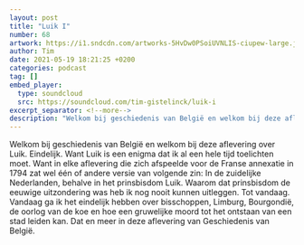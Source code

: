 ```yaml
---
layout: post
title: "Luik I"
number: 68
artwork: https://i1.sndcdn.com/artworks-5HvDw0PSoiUVNLIS-ciupew-large.jpg
author: Tim
date: 2021-05-19 18:21:25 +0200
categories: podcast
tag: []
embed_player:
  type: soundcloud
  src: https://soundcloud.com/tim-gistelinck/luik-i
excerpt_separator: <!--more-->
description: "Welkom bij geschiedenis van België en welkom bij deze aflevering over Luik."
---
```

Welkom bij geschiedenis van België en welkom bij deze aflevering over Luik. Eindelijk. Want Luik is een enigma dat ik al een hele tijd toelichten moet. Want in elke aflevering die zich afspeelde voor de Franse annexatie in 1794 zat wel één of andere versie van volgende zin: In de zuidelijke Nederlanden, behalve in het prinsbisdom Luik. Waarom dat prinsbisdom de eeuwige uitzondering was heb ik nog nooit kunnen uitleggen. Tot vandaag. Vandaag ga ik het eindelijk hebben over bisschoppen, Limburg, Bourgondië, de oorlog van de koe en hoe een gruwelijke moord tot het ontstaan van een stad leiden kan. Dat en meer in deze aflevering van Geschiedenis van België.
